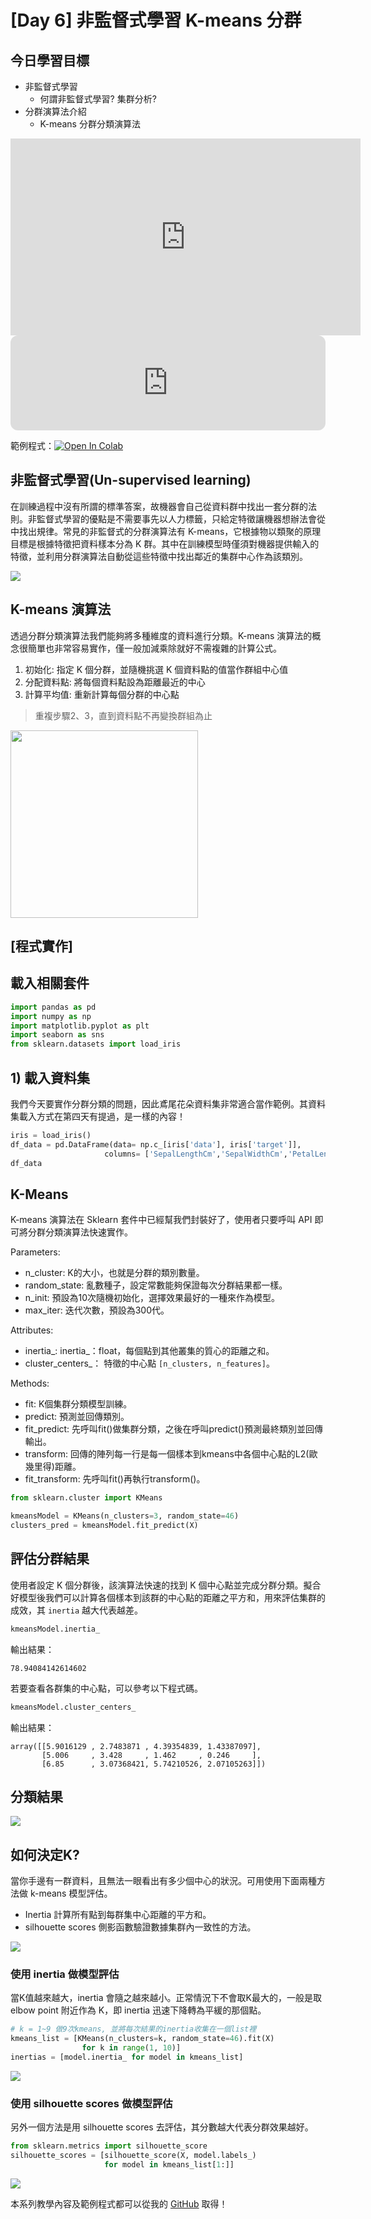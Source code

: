 # [Day 6] 非監督式學習 K-means 分群
## 今日學習目標
- 非監督式學習
    - 何謂非監督式學習? 集群分析?
- 分群演算法介紹
    - K-means 分群分類演算法

<iframe width="560" height="315" src="https://www.youtube.com/embed/AYGEgkDZCc8" frameborder="0" allow="accelerometer; autoplay; clipboard-write; encrypted-media; gyroscope; picture-in-picture" allowfullscreen></iframe>

<iframe style="border-radius:12px" src="https://open.spotify.com/embed/episode/3qCNVvZcKo5cea7Smnl9ps?utm_source=generator&theme=0" width="100%" height="152" frameBorder="0" allowfullscreen="" allow="autoplay; clipboard-write; encrypted-media; fullscreen; picture-in-picture" loading="lazy"></iframe>

範例程式：[![Open In Colab](https://colab.research.google.com/assets/colab-badge.svg)](https://colab.research.google.com/github/andy6804tw/2021-13th-ironman/blob/main/docs/6.非監督式學習k-means分群/6.非監督式學習k-means分群.ipynb)

## 非監督式學習(Un-supervised learning)
在訓練過程中沒有所謂的標準答案，故機器會自己從資料群中找出一套分群的法則。非監督式學習的優點是不需要事先以人力標籤，只給定特徵讓機器想辦法會從中找出規律。常見的非監督式的分群演算法有 K-means，它根據物以類聚的原理目標是根據特徵把資料樣本分為 K 群。其中在訓練模型時僅須對機器提供輸入的特徵，並利用分群演算法自動從這些特徵中找出鄰近的集群中心作為該類別。


![](./image/img6-1.png)

## K-means 演算法
透過分群分類演算法我們能夠將多種維度的資料進行分類。K-means 演算法的概念很簡單也非常容易實作，僅一般加減乘除就好不需複雜的計算公式。

1. 初始化: 指定 K 個分群，並隨機挑選 K 個資料點的值當作群組中心值 
2. 分配資料點: 將每個資料點設為距離最近的中心
3. 計算平均值: 重新計算每個分群的中心點

> 重複步驟2、3，直到資料點不再變換群組為止

<img src="./image/img6-2.gif" width="300" />

## [程式實作]

## 載入相關套件

```py
import pandas as pd
import numpy as np
import matplotlib.pyplot as plt
import seaborn as sns
from sklearn.datasets import load_iris
```

## 1) 載入資料集
我們今天要實作分群分類的問題，因此鳶尾花朵資料集非常適合當作範例。其資料集載入方式在第四天有提過，是一樣的內容！

```py
iris = load_iris()
df_data = pd.DataFrame(data= np.c_[iris['data'], iris['target']],
                     columns= ['SepalLengthCm','SepalWidthCm','PetalLengthCm','PetalWidthCm','Species'])
df_data
```

## K-Means
K-means 演算法在 Sklearn 套件中已經幫我們封裝好了，使用者只要呼叫 API 即可將分群分類演算法快速實作。

Parameters:
- n_cluster: K的大小，也就是分群的類別數量。
- random_state: 亂數種子，設定常數能夠保證每次分群結果都一樣。
- n_init: 預設為10次隨機初始化，選擇效果最好的一種來作為模型。
- max_iter: 迭代次數，預設為300代。
    
Attributes:
- inertia_: inertia_：float，每個點到其他叢集的質心的距離之和。
- cluster_centers_： 特徵的中心點 `[n_clusters, n_features]`。
    
Methods:
- fit: K個集群分類模型訓練。
- predict: 預測並回傳類別。
- fit_predict: 先呼叫fit()做集群分類，之後在呼叫predict()預測最終類別並回傳輸出。
- transform: 回傳的陣列每一行是每一個樣本到kmeans中各個中心點的L2(歐幾里得)距離。
- fit_transform: 先呼叫fit()再執行transform()。


```py
from sklearn.cluster import KMeans

kmeansModel = KMeans(n_clusters=3, random_state=46)
clusters_pred = kmeansModel.fit_predict(X)
```

## 評估分群結果
使用者設定 K 個分群後，該演算法快速的找到 K 個中心點並完成分群分類。擬合好模型後我們可以計算各個樣本到該群的中心點的距離之平方和，用來評估集群的成效，其 `inertia` 越大代表越差。

```py
kmeansModel.inertia_
```

輸出結果：
```
78.94084142614602
```

若要查看各群集的中心點，可以參考以下程式碼。

```py
kmeansModel.cluster_centers_
```

輸出結果：
```
array([[5.9016129 , 2.7483871 , 4.39354839, 1.43387097],
       [5.006     , 3.428     , 1.462     , 0.246     ],
       [6.85      , 3.07368421, 5.74210526, 2.07105263]])
```

## 分類結果

![](./image/img6-3.png)

## 如何決定K? 
當你手邊有一群資料，且無法一眼看出有多少個中心的狀況。可用使用下面兩種方法做 k-means 模型評估。

- Inertia 計算所有點到每群集中心距離的平方和。
- silhouette scores 側影函數驗證數據集群內一致性的方法。

![](./image/img6-4.png)

### 使用 inertia 做模型評估
當K值越來越大，inertia 會隨之越來越小。正常情況下不會取K最大的，一般是取 elbow point 附近作為 K，即 inertia 迅速下降轉為平緩的那個點。

```py
# k = 1~9 做9次kmeans, 並將每次結果的inertia收集在一個list裡
kmeans_list = [KMeans(n_clusters=k, random_state=46).fit(X)
                for k in range(1, 10)]
inertias = [model.inertia_ for model in kmeans_list]
```

![](./image/img6-5.png)

### 使用 silhouette scores 做模型評估
另外一個方法是用 silhouette scores 去評估，其分數越大代表分群效果越好。

```py
from sklearn.metrics import silhouette_score
silhouette_scores = [silhouette_score(X, model.labels_)
                     for model in kmeans_list[1:]]
```

![](./image/img6-6.png)

本系列教學內容及範例程式都可以從我的 [GitHub](https://github.com/andy6804tw/2021-13th-ironman) 取得！